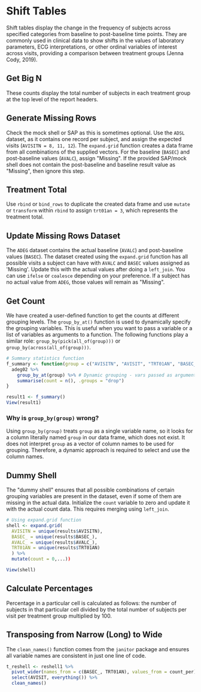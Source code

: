 # Shift Tables

Shift tables display the change in the frequency of subjects across specified categories from baseline to post-baseline time points. They are commonly used in clinical data to show shifts in the values of laboratory parameters, ECG interpretations, or other ordinal variables of interest across visits, providing a comparison between treatment groups (Jenna Cody, 2019).

## Get Big N

These counts display the total number of subjects in each treatment group at the top level of the report headers.

## Generate Missing Rows

Check the mock shell or SAP as this is sometimes optional. Use the `ADSL` dataset, as it contains one record per subject, and assign the expected visits (`AVISITN = 8, 11, 12`). The `expand.grid` function creates a data frame from all combinations of the supplied vectors. For the baseline (`BASEC`) and post-baseline values (`AVALC`), assign "Missing". If the provided SAP/mock shell does not contain the post-baseline and baseline result value as "Missing", then ignore this step.

## Treatment Total

Use `rbind` or `bind_rows` to duplicate the created data frame and use `mutate` or `transform` within `rbind` to assign `trt01an = 3`, which represents the treatment total.

## Update Missing Rows Dataset

The `ADEG` dataset contains the actual baseline (`AVALC`) and post-baseline values (`BASEC`). The dataset created using the `expand.grid` function has all possible visits a subject can have with `AVALC` and `BASEC` values assigned as 'Missing'. Update this with the actual values after doing a `left_join`. You can use `ifelse` or `coalesce` depending on your preference. If a subject has no actual value from `ADEG`, those values will remain as "Missing".

## Get Count

We have created a user-defined function to get the counts at different grouping levels. The `group_by_at()` function is used to dynamically specify the grouping variables. This is useful when you want to pass a variable or a list of variables as arguments to a function. The following functions play a similar role: `group_by(pick(all_of(group)))` or `group_by(across(all_of(group)))`.



```r
# Summary statistics function
f_summary <- function(group = c("AVISITN", "AVISIT", "TRT01AN", "BASEC_", "AVALC_")) {
  adeg02 %>%
    group_by_at(group) %>% # Dynamic grouping - vars passed as arguments to a function
    summarise(count = n(), .groups = "drop")
}

result1 <- f_summary()
View(result1)
```
### Why is `group_by(group)` wrong?

Using `group_by(group)` treats `group` as a single variable name, so it looks for a column literally named `group` in our data frame, which does not exist. It does not interpret `group` as a vector of column names to be used for grouping. Therefore, a dynamic approach is required to select and use the column names.

## Dummy Shell

The "dummy shell" ensures that all possible combinations of certain grouping variables are present in the dataset, even if some of them are missing in the actual data. Initialize the `count` variable to zero and update it with the actual count data. This requires merging using `left_join`.

```r
# Using expand.grid function
shell <- expand.grid(
  AVISITN = unique(results$AVISITN),
  BASEC_ = unique(results$BASEC_),
  AVALC_ = unique(results$AVALC_),
  TRT01AN = unique(results$TRT01AN)
  ) %>%
  mutate(count = 0,...))

View(shell)
```
## Calculate Percentages

Percentage in a particular cell is calculated as follows: the number of subjects in that particular cell divided by the total number of subjects per visit per treatment group multiplied by 100.

## Transposing from Narrow (Long) to Wide

The `clean_names()` function comes from the `janitor` package and ensures all variable names are consistent in just one line of code.

```r
t_reshell <- reshell1 %>%
  pivot_wider(names_from = c(BASEC_, TRT01AN), values_from = count_per) %>%
  select(AVISIT, everything()) %>%
  clean_names()

